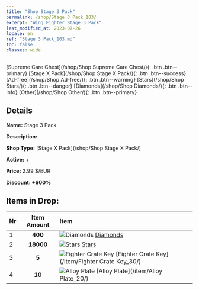 ```yaml
---
title: "Shop Stage 3 Pack"
permalink: /shop/Stage 3 Pack_103/
excerpt: "Wing Fighter Stage 3 Pack"
last_modified_at: 2023-07-26
locale: en
ref: "Stage 3 Pack_103.md"
toc: false
classes: wide
---
```



  [Supreme Care Chest](/shop/Shop Supreme Care Chest/){: .btn .btn--primary}   [Stage X Pack](/shop/Shop Stage X Pack/){: .btn .btn--success}   [Ad-free](/shop/Shop Ad-free/){: .btn .btn--warning}   [Stars](/shop/Shop Stars/){: .btn .btn--danger}   [Diamonds](/shop/Shop Diamonds/){: .btn .btn--info}   [Other](/shop/Shop Other/){: .btn .btn--primary} 

## Details

 **Name:** Stage 3 Pack 

 **Description:** 

 **Shop Type:** [Stage X Pack](/shop/Shop Stage X Pack/)

 **Active:** + 

 **Price:** 2.99 $/EUR 

 **Discount: +600%** 



## Items in Drop:

  |  Nr | Item Amount  |       Item       |
  |:----|:------------:|:-----------------|
  | 1 | **400**  | ![Diamonds](/images/item/Diamonds_p.png) [Diamonds](/item/Diamonds_15/) | 
  | 2 | **18000**  | ![Stars](/images/item/Stars_p.png) [Stars](/item/Stars_2/) | 
  | 3 | **5**  | ![Fighter Crate Key](/images/item/Fighter_Crate_Key_p.png) [Fighter Crate Key](/item/Fighter Crate Key_30/) | 
  | 4 | **10**  | ![Alloy Plate](/images/item/Alloy_Plate_p.png) [Alloy Plate](/item/Alloy Plate_20/) | 

